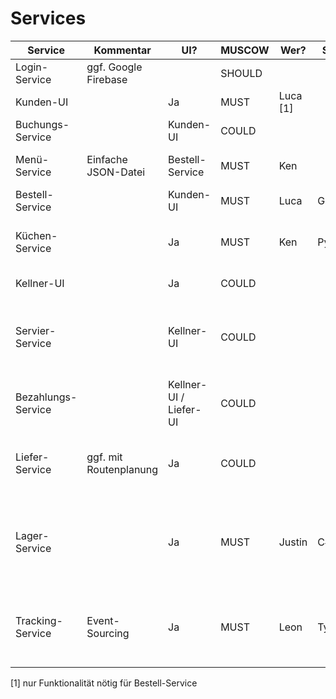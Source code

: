 # Services

Service | Kommentar | UI? | MUSCOW | Wer? | Sprache | Aufgabe
--- | --- | --- | --- | --- | --- | ---
Login-Service | ggf. Google Firebase | | SHOULD | | | Authentifizierung von Benutzern
Kunden-UI | | Ja | MUST | Luca [1] | | Für Kunden spezialisierte UI
Buchungs-Service | | Kunden-UI | COULD | | | Reservierung von Tischen
Menü-Service | Einfache JSON-Datei | Bestell-Service | MUST | Ken | | Datenverwaltung verfügbarer Gerichte
Bestell-Service | | Kunden-UI | MUST | Luca | Go | Aufgeben von Bestellungen
Küchen-Service | | Ja | MUST | Ken | Python | Queue zuzubereitender Gerichte für Köche
Kellner-UI | | Ja | COULD | | | Für Kellner spezialisierte UI
Servier-Service | | Kellner-UI | COULD | | | Service, der Gerichte von Inhouse-Bestellungen Tischen zuordnet
Bezahlungs-Service | | Kellner-UI / Liefer-UI | COULD | | | Verwaltung aller Bezahlvorgänge (Online, Inhouse, Lieferung)
Liefer-Service | ggf. mit Routenplanung | Ja | COULD | | | Management der Lieferungen (ggf. Routenplanung, Scheduling)
Lager-Service | | Ja | MUST | Justin | C# | Verwaltung des Lagerbestandes (erkennen, welche Gerichte prinzipiell zubereitet werden können)
Tracking-Service | Event-Sourcing | Ja | MUST | Leon | Typescript | Tracking eines jeden Vorgangs (Status einer Bestellung einsehbar machen)

[1] nur Funktionalität nötig für Bestell-Service
